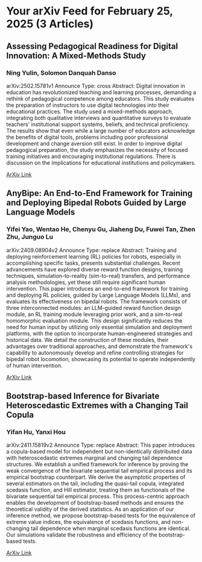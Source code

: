 <h1>Your arXiv Feed for February 25, 2025 (3 Articles)</h1>
<h2>Assessing Pedagogical Readiness for Digital Innovation: A Mixed-Methods Study</h2>
<h3>Ning Yulin, Solomon Danquah Danso</h3>
<p>arXiv:2502.15781v1 Announce Type: cross 
Abstract: Digital innovation in education has revolutionized teaching and learning processes, demanding a rethink of pedagogical competence among educators. This study evaluates the preparation of instructors to use digital technologies into their educational practices. The study used a mixed-methods approach, integrating both qualitative interviews and quantitative surveys to evaluate teachers' institutional support systems, beliefs, and technical proficiency. The results show that even while a large number of educators acknowledge the benefits of digital tools, problems including poor professional development and change aversion still exist. In order to improve digital pedagogical preparation, the study emphasizes the necessity of focused training initiatives and encouraging institutional regulations. There is discussion on the implications for educational institutions and policymakers.</p>
<a href='https://arxiv.org/abs/2502.15781'>ArXiv Link</a>

<h2>AnyBipe: An End-to-End Framework for Training and Deploying Bipedal Robots Guided by Large Language Models</h2>
<h3>Yifei Yao, Wentao He, Chenyu Gu, Jiaheng Du, Fuwei Tan, Zhen Zhu, Junguo Lu</h3>
<p>arXiv:2409.08904v2 Announce Type: replace 
Abstract: Training and deploying reinforcement learning (RL) policies for robots, especially in accomplishing specific tasks, presents substantial challenges. Recent advancements have explored diverse reward function designs, training techniques, simulation-to-reality (sim-to-real) transfers, and performance analysis methodologies, yet these still require significant human intervention. This paper introduces an end-to-end framework for training and deploying RL policies, guided by Large Language Models (LLMs), and evaluates its effectiveness on bipedal robots. The framework consists of three interconnected modules: an LLM-guided reward function design module, an RL training module leveraging prior work, and a sim-to-real homomorphic evaluation module. This design significantly reduces the need for human input by utilizing only essential simulation and deployment platforms, with the option to incorporate human-engineered strategies and historical data. We detail the construction of these modules, their advantages over traditional approaches, and demonstrate the framework's capability to autonomously develop and refine controlling strategies for bipedal robot locomotion, showcasing its potential to operate independently of human intervention.</p>
<a href='https://arxiv.org/abs/2409.08904'>ArXiv Link</a>

<h2>Bootstrap-based Inference for Bivariate Heteroscedastic Extremes with a Changing Tail Copula</h2>
<h3>Yifan Hu, Yanxi Hou</h3>
<p>arXiv:2411.15819v2 Announce Type: replace 
Abstract: This paper introduces a copula-based model for independent but non-identically distributed data with heteroscedastic extremes marginal and changing tail dependence structures. We establish a unified framework for inference by proving the weak convergence of the bivariate sequential tail empirical process and its empirical bootstrap counterpart. We derive the asymptotic properties of several estimators on the tail, including the quasi-tail copula, integrated scedasis function, and Hill estimator, treating them as functionals of the bivariate sequential tail empirical process. This process-centric approach enables the development of bootstrap-based methods and ensures the theoretical validity of the derived statistics. As an application of our inference method, we propose bootstrap-based tests for the equivalence of extreme value indices, the equivalence of scedasis functions, and non-changing tail dependence when marginal scedasis functions are identical. Our simulations validate the robustness and efficiency of the bootstrap-based tests.</p>
<a href='https://arxiv.org/abs/2411.15819'>ArXiv Link</a>


